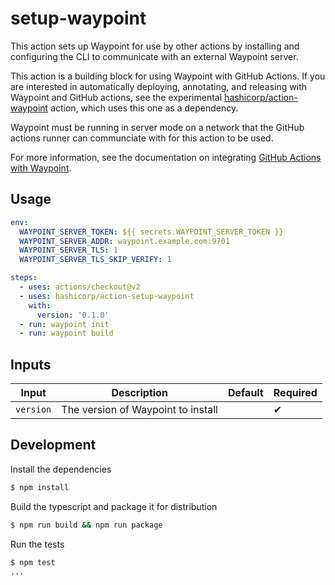 # setup-waypoint

This action sets up Waypoint for use by other actions by
installing and configuring the CLI to communicate with an external
Waypoint server.

This action is a building block for using Waypoint with
GitHub Actions. If you are interested in automatically deploying,
annotating, and releasing with Waypoint and GitHub actions,
see the experimental [hashicorp/action-waypoint](https://github.com/hashicorp/action-waypoint) action, 
which uses this one as a dependency.

Waypoint must be running in server mode on a network that the GitHub actions
runner can communciate with for this action to be used.

For more information, see the documentation on 
integrating [GitHub Actions with Waypoint](https://waypointproject.io/docs/automating-execution/github-actions).

## Usage

```yaml
env:
  WAYPOINT_SERVER_TOKEN: ${{ secrets.WAYPOINT_SERVER_TOKEN }}
  WAYPOINT_SERVER_ADDR: waypoint.example.com:9701
  WAYPOINT_SERVER_TLS: 1
  WAYPOINT_SERVER_TLS_SKIP_VERIFY: 1

steps:
  - uses: actions/checkout@v2
  - uses: hashicorp/action-setup-waypoint
    with:
      version: '0.1.0'
  - run: waypoint init
  - run: waypoint build
```

## Inputs

| Input     | Description                        | Default | Required |
| --------- | ---------------------------------- | ------- | -------- |
| `version` | The version of Waypoint to install |         | ✔        |

## Development

Install the dependencies

```bash
$ npm install
```

Build the typescript and package it for distribution

```bash
$ npm run build && npm run package
```

Run the tests

```bash
$ npm test
...
```
